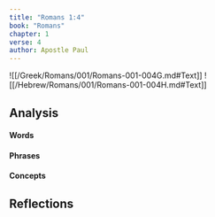 ```yaml
---
title: "Romans 1:4"
book: "Romans"
chapter: 1
verse: 4
author: Apostle Paul
---
```

![[/Greek/Romans/001/Romans-001-004G.md#Text]]
![[/Hebrew/Romans/001/Romans-001-004H.md#Text]]

## Analysis

#### Words

#### Phrases

#### Concepts

## Reflections

